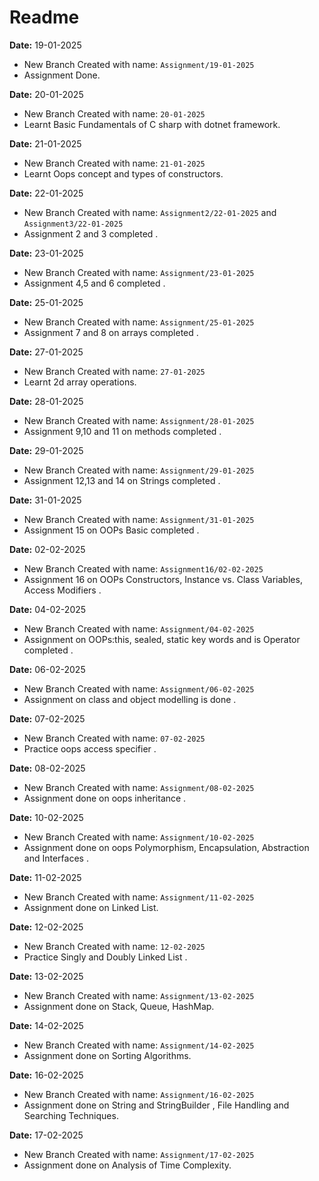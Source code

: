 # Readme
**Date:** 19-01-2025

- New Branch Created with name: `Assignment/19-01-2025`
- Assignment Done.


**Date:** 20-01-2025

- New Branch Created with name: `20-01-2025`
- Learnt Basic Fundamentals of C sharp with dotnet framework.

**Date:** 21-01-2025

- New Branch Created with name: `21-01-2025`
- Learnt Oops concept and types of constructors.

**Date:** 22-01-2025

- New Branch Created with name: `Assignment2/22-01-2025` and `Assignment3/22-01-2025`
- Assignment 2 and 3 completed .

**Date:** 23-01-2025

- New Branch Created with name: `Assignment/23-01-2025`
- Assignment 4,5 and 6 completed .

**Date:** 25-01-2025

- New Branch Created with name: `Assignment/25-01-2025`
- Assignment 7 and 8 on arrays completed .

**Date:** 27-01-2025

- New Branch Created with name: `27-01-2025`
- Learnt 2d array operations.

**Date:** 28-01-2025

- New Branch Created with name: `Assignment/28-01-2025`
- Assignment 9,10 and 11 on methods completed .

**Date:** 29-01-2025

- New Branch Created with name: `Assignment/29-01-2025`
- Assignment 12,13 and 14 on Strings completed .

**Date:** 31-01-2025

- New Branch Created with name: `Assignment/31-01-2025`
- Assignment 15 on OOPs Basic completed .

**Date:** 02-02-2025

- New Branch Created with name: `Assignment16/02-02-2025`
- Assignment 16 on OOPs Constructors, Instance vs. Class Variables, Access Modifiers .


**Date:** 04-02-2025

- New Branch Created with name: `Assignment/04-02-2025`
- Assignment on OOPs:this, sealed, static key words and is Operator
  completed .

**Date:** 06-02-2025

- New Branch Created with name: `Assignment/06-02-2025`
- Assignment on class and object modelling is done .

**Date:** 07-02-2025

- New Branch Created with name: `07-02-2025`
- Practice oops access specifier .

**Date:** 08-02-2025

- New Branch Created with name: `Assignment/08-02-2025`
- Assignment done on oops inheritance .

**Date:** 10-02-2025

- New Branch Created with name: `Assignment/10-02-2025`
- Assignment done on oops Polymorphism, Encapsulation, Abstraction and Interfaces .

**Date:** 11-02-2025

- New Branch Created with name: `Assignment/11-02-2025`
- Assignment done on Linked List.

**Date:** 12-02-2025

- New Branch Created with name: `12-02-2025`
- Practice Singly and Doubly Linked List .

**Date:** 13-02-2025

- New Branch Created with name: `Assignment/13-02-2025`
- Assignment done on Stack, Queue, HashMap.

**Date:** 14-02-2025

- New Branch Created with name: `Assignment/14-02-2025`
- Assignment done on Sorting Algorithms.

**Date:** 16-02-2025

- New Branch Created with name: `Assignment/16-02-2025`
- Assignment done on String and StringBuilder , File Handling and Searching Techniques.

**Date:** 17-02-2025

- New Branch Created with name: `Assignment/17-02-2025`
- Assignment done on Analysis of Time Complexity.

